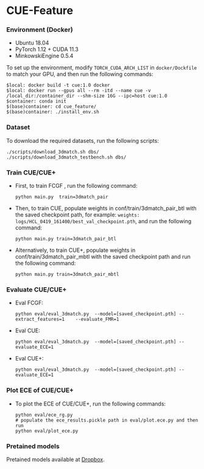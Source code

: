 # CUE-Feature
###  Environment (Docker)
- Ubuntu 18.04
- PyTorch 1.12 + CUDA 11.3
- MinkowskiEngine 0.5.4

To set up the environment, modify `TORCH_CUDA_ARCH_LIST` in `docker/Dockfile` to match your GPU, and then run the following commands:
```shell
$local: docker build -t cue:1.0 docker
$local: docker run --gpus all --rm -itd --name cue -v /local_dir:/container_dir --shm-size 16G --ipc=host cue:1.0
$container: conda init
$(base)container: cd cue_feature/
$(base)container: ./install_env.sh

```

### Dataset
    
To download the required datasets, run the following scripts:

    
    ./scripts/download_3dmatch.sh dbs/
    ./scripts/download_3dmatch_testbench.sh dbs/
    

### Train CUE/CUE+

- First, to train FCGF , run the following command:
    ```shell
    python main.py  train=3dmatch_pair
    ```
- Then, to train CUE, populate weights in conf/train/3dmatch_pair_btl with the saved checkpoint path, for example: `weights: logs/HCL_0419_161400/best_val_checkpoint.pth`, and run the following command:
    ```shell
    python main.py train=3dmatch_pair_btl
    ```
- Alternatively, to train CUE+, populate weights in conf/train/3dmatch_pair_mbtl with the saved checkpoint path and run the following command:
    ```shell
    python main.py train=3dmatch_pair_mbtl
    ```

### Evaluate CUE/CUE+
- Eval FCGF: 
    ```shell
    python eval/eval_3dmatch.py  --model=[saved_checkpoint.pth] --extract_features=1    --evaluate_FMR=1
    ```
- Eval CUE: 
    ```shell
    python eval/eval_3dmatch.py  --model=[saved_checkpoint.pth] --evaluate_ECE=1
    ```    
- Eval CUE+: 
    ```shell
    python eval/eval_3dmatch.py  --model=[saved_checkpoint.pth] --evaluate_ECE=1
    ```        
### Plot ECE of CUE/CUE+
- To plot the ECE of CUE/CUE+, run the following commands:
    ```
    python eval/ece_rg.py
    # populate the ece_results.pickle path in eval/plot.ece.py and then run
    python eval/plot_ece.py
    ```

### Pretained models

Pretained models available at [Dropbox](https://www.dropbox.com/scl/fo/hutv1krt90v8nck5oir0y/h?dl=0&rlkey=sc7odtmd5y3xhuzl80dvbxec0).